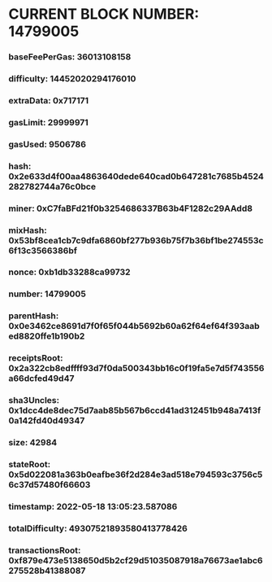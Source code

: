 # CURRENT BLOCK NUMBER: 14799005

### baseFeePerGas: 36013108158
### difficulty: 14452020294176010
### extraData: 0x717171
### gasLimit: 29999971
### gasUsed: 9506786
### hash: 0x2e633d4f00aa4863640dede640cad0b647281c7685b4524282782744a76c0bce
### miner: 0xC7faBFd21f0b3254686337B63b4F1282c29AAdd8
### mixHash: 0x53bf8cea1cb7c9dfa6860bf277b936b75f7b36bf1be274553c6f13c3566386bf
### nonce: 0xb1db33288ca99732
### number: 14799005
### parentHash: 0x0e3462ce8691d7f0f65f044b5692b60a62f64ef64f393aabed8820ffe1b190b2
### receiptsRoot: 0x2a322cb8edffff93d7f0da500343bb16c0f19fa5e7d5f743556a66dcfed49d47
### sha3Uncles: 0x1dcc4de8dec75d7aab85b567b6ccd41ad312451b948a7413f0a142fd40d49347
### size: 42984
### stateRoot: 0x5d022081a363b0eafbe36f2d284e3ad518e794593c3756c56c37d57480f66603
### timestamp: 2022-05-18 13:05:23.587086
### totalDifficulty: 49307521893580413778426
### transactionsRoot: 0xf879e473e5138650d5b2cf29d51035087918a76673ae1abc6275528b41388087
